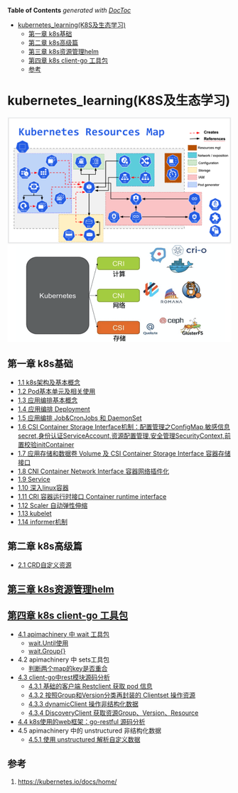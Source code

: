 <!-- START doctoc generated TOC please keep comment here to allow auto update -->
<!-- DON'T EDIT THIS SECTION, INSTEAD RE-RUN doctoc TO UPDATE -->
**Table of Contents**  *generated with [DocToc](https://github.com/thlorenz/doctoc)*

- [kubernetes_learning(K8S及生态学习)](#kubernetes_learningk8s%E5%8F%8A%E7%94%9F%E6%80%81%E5%AD%A6%E4%B9%A0)
  - [第一章 k8s基础](#%E7%AC%AC%E4%B8%80%E7%AB%A0-k8s%E5%9F%BA%E7%A1%80)
  - [第二章 k8s高级篇](#%E7%AC%AC%E4%BA%8C%E7%AB%A0-k8s%E9%AB%98%E7%BA%A7%E7%AF%87)
  - [第三章 k8s资源管理helm](#%E7%AC%AC%E4%B8%89%E7%AB%A0-k8s%E8%B5%84%E6%BA%90%E7%AE%A1%E7%90%86helm)
  - [第四章 k8s client-go 工具包](#%E7%AC%AC%E5%9B%9B%E7%AB%A0-k8s-client-go-%E5%B7%A5%E5%85%B7%E5%8C%85)
  - [参考](#%E5%8F%82%E8%80%83)

<!-- END doctoc generated TOC please keep comment here to allow auto update -->

# kubernetes_learning(K8S及生态学习)

![](img/.01_basis_idea/k8s_roadMap.png)
![](img/.01_basis_idea/k8s_roadMap2.png)

## 第一章 k8s基础

- [1.1  k8s架构及基本概念](chapter01_k8s_basic/01_kube_structure_n_basic_idea.md)
- [1.2  Pod基本单元及相关使用](chapter01_k8s_basic/02_pod.md)
- [1.3  应用编排基本概念](chapter01_k8s_basic/03_resource_object.md)
- [1.4  应用编排 Deployment](chapter01_k8s_basic/04_deployment.md)
- [1.5  应用编排 Job&CronJobs 和 DaemonSet](chapter01_k8s_basic/05_Job_n_daemonSet.md)
- [1.6  CSI Container Storage Interface机制：配置管理之ConfigMap,敏感信息secret,身份认证ServiceAccount,资源配置管理,安全管理SecurityContext,前置校验initContainer](chapter01_k8s_basic/06_configMap.md)
- [1.7  应用存储和数据卷 Volume 及 CSI Container Storage Interface 容器存储接口 ](chapter01_k8s_basic/07_volume.md)
- [1.8  CNI Container Network Interface 容器网络插件化](chapter01_k8s_basic/08_k8s_network_model.md)
- [1.9  Service](chapter01_k8s_basic/09_service.md)
- [1.10 深入linux容器](chapter01_k8s_basic/10_container.md)
- [1.11 CRI 容器运行时接口 Container runtime interface](chapter01_k8s_basic/11_cri.md)
- [1.12 Scaler 自动弹性伸缩](chapter01_k8s_basic/12_scaler.md)
- [1.13 kubelet](chapter01_k8s_basic/13_kubelet.md)
- [1.14 informer机制](chapter01_k8s_basic/14_informer.md)

## 第二章 k8s高级篇
- [2.1 CRD自定义资源](chapter02_k8s_advanced/01_CustomResourcesDefinition/crd.md)

## [第三章 k8s资源管理helm](chapter03_helm/helm.md)

## [第四章 k8s client-go 工具包](chapter04_k8s_pkg/k8s_lib.md)
- [4.1 apimachinery 中 wait 工具包](chapter04_k8s_pkg/01_wait/wait_util.md)
  - [wait.Until使用](chapter04_k8s_pkg/01_wait/01_util/main.go)
  - [wait.Group{}](chapter04_k8s_pkg/01_wait/02_waitGroup/main.go)
- 4.2 apimachinery 中 sets工具包
  - [判断两个map的key是否重合](chapter04_k8s_pkg/02_sets/main.go)
- [4.3 client-go中rest模块源码分析](chapter04_k8s_pkg/03_client_go/rest.md)
  - [4.3.1 基础的客户端 Restclient 获取 pod 信息](chapter04_k8s_pkg/03_client_go/01_RESTClient/main.go)
  - [4.3.2 按照Group和Version分类再封装的 Clientset 操作资源](chapter04_k8s_pkg/03_client_go/02_Clientset/main.go)
  - [4.3.3 dynamicClient 操作非结构化数据](chapter04_k8s_pkg/03_client_go/03_dynamic_client/dynamic_client.go)
  - [4.3.4 DiscoveryClient 获取资源Group、Version、Resource](chapter04_k8s_pkg/03_client_go/04_discovery_client/discovery.go)
- [4.4 k8s使用的web框架：go-restful 源码分析](chapter04_k8s_pkg/04_k8s_restful/go-restful.md)
- 4.5 apimachinery 中的 unstructured 非结构化数据
  - [4.5.1 使用 unstructured 解析自定义数据](chapter04_k8s_pkg/05_k8s.io_api/01_unstrutured/main.go)




## 参考
1. https://kubernetes.io/docs/home/